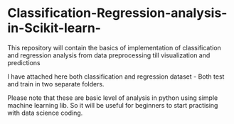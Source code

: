 # Classification-Regression-analysis-in-Scikit-learn-
This repository will contain the basics of implementation of classification and regression analysis from data preprocessing till visualization and predictions

I have attached here both classification and regression dataset - Both test and train in two separate folders.

Please note that these are basic level of analysis in python using simple machine learning lib. So it will be useful for beginners to start practising with data science coding. 

